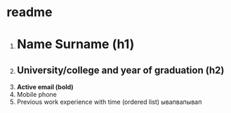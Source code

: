  # readme
1. # Name Surname (h1) #
1. ## University/college and year of graduation (h2) ##
1. **Active email (bold)**
1. Mobile phone
1. Previous work experience with time (ordered list)
ывапвапывап
